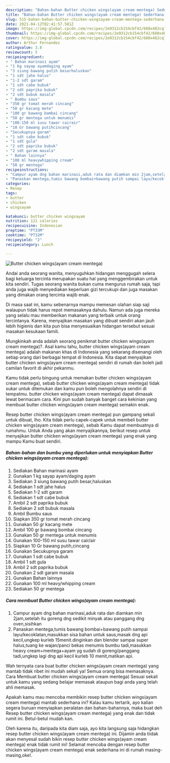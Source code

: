 ```yaml
---
description: "Bahan-bahan Butter chicken wings(ayam cream mentega) Sederhana dan Mudah Dibuat"
title: "Bahan-bahan Butter chicken wings(ayam cream mentega) Sederhana dan Mudah Dibuat"
slug: 515-bahan-bahan-butter-chicken-wingsayam-cream-mentega-sederhana-dan-mudah-dibuat
date: 2021-04-12T02:41:57.581Z
image: https://img-global.cpcdn.com/recipes/2e9312cb154cbf42/680x482cq70/butter-chicken-wingsayam-cream-mentega-foto-resep-utama.jpg
thumbnail: https://img-global.cpcdn.com/recipes/2e9312cb154cbf42/680x482cq70/butter-chicken-wingsayam-cream-mentega-foto-resep-utama.jpg
cover: https://img-global.cpcdn.com/recipes/2e9312cb154cbf42/680x482cq70/butter-chicken-wingsayam-cream-mentega-foto-resep-utama.jpg
author: Arthur Fernandez
ratingvalue: 3.8
reviewcount: 5
recipeingredient:
- " Bahan marinasi ayam"
- "1 kg sayap ayamdaging ayam"
- "3 siung bawang putih besarhaluskan"
- "1 sdt jahe halus"
- "1-2 sdt garam"
- "1 sdt cabe bubuk"
- "2 sdt paprika bubuk"
- "2 sdt bubuk masala"
- " Bumbu saus"
- "350 gr tomat merah cincang"
- "50 gr kacang mete"
- "100 gr bawang bombai cincang"
- "50 gr mentega untuk menumis"
- "100-150 ml susu tawar cairair"
- "10 Gr bawang putihcincang"
- "Secukupnya garam"
- "1 sdt cabe bubuk"
- "1 sdt gula"
- "2 sdt paprika bubuk"
- "2 sdt garam masala"
- " Bahan lainnya"
- "100 ml heavywhipping cream"
- "50 gr mentega"
recipeinstructions:
- "Campur ayam dng bahan marinasi,aduk rata dan diamkan min 2jam,setelah itu goreng dng sedikit minyak atau panggang dng oven,sisihkan"
- "Panaskan mentega,tumis bawang bombai+bawang putih sampai layu/kecoklatan,masukkan sisa bahan untuk saus,masak dng api kecil,ungkep kurleb 15menit.dinginkan dan blender sampai super halus,tuang ke wajan/panci bekas menumis bumbu tadi,masukkan heavy cream+mentega+ayam yg sudah di goreng/panggang tadi,ungkep lagi dng api kecil kurleb 10 menit,matikan api."
categories:
- Resep
tags:
- butter
- chicken
- wingsayam

katakunci: butter chicken wingsayam 
nutrition: 121 calories
recipecuisine: Indonesian
preptime: "PT33M"
cooktime: "PT32M"
recipeyield: "2"
recipecategory: Lunch

---
```



![Butter chicken wings(ayam cream mentega)](https://img-global.cpcdn.com/recipes/2e9312cb154cbf42/680x482cq70/butter-chicken-wingsayam-cream-mentega-foto-resep-utama.jpg)

Andai anda seorang wanita, menyuguhkan hidangan menggugah selera bagi keluarga tercinta merupakan suatu hal yang menggembirakan untuk kita sendiri. Tugas seorang  wanita bukan cuma mengurus rumah saja, tapi anda juga wajib menyediakan keperluan gizi tercukupi dan juga masakan yang dimakan orang tercinta wajib enak.

Di masa  saat ini, kamu sebenarnya mampu memesan olahan siap saji walaupun tidak harus repot memasaknya dahulu. Namun ada juga mereka yang selalu mau memberikan makanan yang terbaik untuk orang tercintanya. Karena, menyajikan masakan yang dibuat sendiri akan jauh lebih higienis dan kita pun bisa menyesuaikan hidangan tersebut sesuai masakan kesukaan famili. 



Mungkinkah anda adalah seorang penikmat butter chicken wings(ayam cream mentega)?. Asal kamu tahu, butter chicken wings(ayam cream mentega) adalah makanan khas di Indonesia yang sekarang disenangi oleh setiap orang dari berbagai tempat di Indonesia. Kita dapat menyajikan butter chicken wings(ayam cream mentega) sendiri di rumah dan boleh jadi camilan favorit di akhir pekanmu.

Kamu tidak perlu bingung untuk memakan butter chicken wings(ayam cream mentega), sebab butter chicken wings(ayam cream mentega) tidak sukar untuk ditemukan dan kamu pun boleh mengolahnya sendiri di tempatmu. butter chicken wings(ayam cream mentega) dapat dimasak lewat bermacam cara. Kini pun sudah banyak banget cara kekinian yang membuat butter chicken wings(ayam cream mentega) semakin enak.

Resep butter chicken wings(ayam cream mentega) pun gampang sekali untuk dibuat, lho. Kita tidak perlu capek-capek untuk membeli butter chicken wings(ayam cream mentega), sebab Kamu dapat membuatnya di rumahmu. Untuk Anda yang akan menyajikannya, berikut resep untuk menyajikan butter chicken wings(ayam cream mentega) yang enak yang mampu Kamu buat sendiri.

<!--inarticleads1-->

##### Bahan-bahan dan bumbu yang diperlukan untuk menyiapkan Butter chicken wings(ayam cream mentega):

1. Sediakan  Bahan marinasi ayam
1. Gunakan 1 kg sayap ayam/daging ayam
1. Sediakan 3 siung bawang putih besar,haluskan
1. Sediakan 1 sdt jahe halus
1. Sediakan 1-2 sdt garam
1. Sediakan 1 sdt cabe bubuk
1. Ambil 2 sdt paprika bubuk
1. Sediakan 2 sdt bubuk masala
1. Ambil  Bumbu saus
1. Siapkan 350 gr tomat merah cincang
1. Gunakan 50 gr kacang mete
1. Ambil 100 gr bawang bombai cincang
1. Gunakan 50 gr mentega untuk menumis
1. Gunakan 100-150 ml susu tawar cair/air
1. Siapkan 10 Gr bawang putih,cincang
1. Gunakan Secukupnya garam
1. Gunakan 1 sdt cabe bubuk
1. Ambil 1 sdt gula
1. Ambil 2 sdt paprika bubuk
1. Gunakan 2 sdt garam masala
1. Gunakan  Bahan lainnya
1. Gunakan 100 ml heavy/whipping cream
1. Sediakan 50 gr mentega




<!--inarticleads2-->

##### Cara membuat Butter chicken wings(ayam cream mentega):

1. Campur ayam dng bahan marinasi,aduk rata dan diamkan min 2jam,setelah itu goreng dng sedikit minyak atau panggang dng oven,sisihkan
1. Panaskan mentega,tumis bawang bombai+bawang putih sampai layu/kecoklatan,masukkan sisa bahan untuk saus,masak dng api kecil,ungkep kurleb 15menit.dinginkan dan blender sampai super halus,tuang ke wajan/panci bekas menumis bumbu tadi,masukkan heavy cream+mentega+ayam yg sudah di goreng/panggang tadi,ungkep lagi dng api kecil kurleb 10 menit,matikan api.




Wah ternyata cara buat butter chicken wings(ayam cream mentega) yang mantab tidak ribet ini mudah sekali ya! Semua orang bisa memasaknya. Cara Membuat butter chicken wings(ayam cream mentega) Sesuai sekali untuk kamu yang sedang belajar memasak ataupun bagi anda yang telah ahli memasak.

Apakah kamu mau mencoba membikin resep butter chicken wings(ayam cream mentega) mantab sederhana ini? Kalau kamu tertarik, ayo kalian segera buruan menyiapkan peralatan dan bahan-bahannya, maka buat deh Resep butter chicken wings(ayam cream mentega) yang enak dan tidak rumit ini. Betul-betul mudah kan. 

Oleh karena itu, daripada kita diam saja, ayo kita langsung saja hidangkan resep butter chicken wings(ayam cream mentega) ini. Dijamin anda tiidak akan menyesal sudah bikin resep butter chicken wings(ayam cream mentega) enak tidak rumit ini! Selamat mencoba dengan resep butter chicken wings(ayam cream mentega) enak sederhana ini di rumah masing-masing,oke!.

